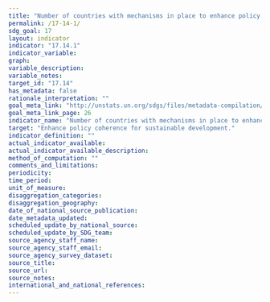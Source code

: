 ```yaml
---
title: "Number of countries with mechanisms in place to enhance policy coherence of sustainable development"
permalink: /17-14-1/
sdg_goal: 17
layout: indicator
indicator: "17.14.1"
indicator_variable: 
graph: 
variable_description: 
variable_notes: 
target_id: "17.14"
has_metadata: false
rationale_interpretation: ""
goal_meta_link: "http://unstats.un.org/sdgs/files/metadata-compilation/Metadata-Goal-17.pdf"
goal_meta_link_page: 26
indicator_name: "Number of countries with mechanisms in place to enhance policy coherence of sustainable development"
target: "Enhance policy coherence for sustainable development."
indicator_definition: ""
actual_indicator_available: 
actual_indicator_available_description: 
method_of_computation: ""
comments_and_limitations: 
periodicity: 
time_period: 
unit_of_measure: 
disaggregation_categories: 
disaggregation_geography: 
date_of_national_source_publication: 
date_metadata_updated: 
scheduled_update_by_national_source: 
scheduled_update_by_SDG_team: 
source_agency_staff_name: 
source_agency_staff_email: 
source_agency_survey_dataset: 
source_title: 
source_url: 
source_notes: 
international_and_national_references: 
---
```


